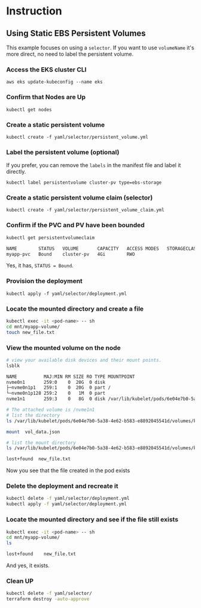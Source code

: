 # Instruction

## Using Static EBS Persistent Volumes

This example focuses on using a `selector`. If you want to use `volumeName` it's more direct, no need to label the persistent volume.

### Access the EKS cluster CLI

`aws eks update-kubeconfig --name eks`

### Confirm that Nodes are Up

`kubectl get nodes`

### Create a static persistent volume

`kubectl create -f yaml/selector/persistent_volume.yml`

### Label the persistent volume (optional)

If you prefer, you can remove the `labels` in the manifest file and label it directly.

`kubectl label persistentvolume cluster-pv type=ebs-storage`

### Create a static persistent volume claim (selector)

`kubectl create -f yaml/selector/persistent_volume_claim.yml`

### Confirm if the PVC and PV have been bounded

```bash
kubectl get persistentvolumeclaim

NAME        STATUS   VOLUME       CAPACITY   ACCESS MODES   STORAGECLASS   VOLUMEATTRIBUTESCLASS   AGE
myapp-pvc   Bound    cluster-pv   4Gi        RWO                           <unset>                 6s
```

Yes, it has, `STATUS = Bound`.

### Provision the deployment

`kubectl apply -f yaml/selector/deployment.yml`

### Locate the mounted directory and create a file

```bash
kubectl exec -it <pod-name> -- sh
cd mnt/myapp-volume/
touch new_file.txt
```

### View the mounted volume on the node

```bash
# view your available disk devices and their mount points.
lsblk

NAME          MAJ:MIN RM SIZE RO TYPE MOUNTPOINT
nvme0n1       259:0    0  20G  0 disk 
├─nvme0n1p1   259:1    0  20G  0 part /
└─nvme0n1p128 259:2    0   1M  0 part 
nvme1n1       259:3    0   8G  0 disk /var/lib/kubelet/pods/6e04e7b0-5a38-4e62-b583-e8892045541d/volumes/kubernetes.io~csi/cluster-pv/

# The attached volume is /nvme1n1
# list the directory
ls /var/lib/kubelet/pods/6e04e7b0-5a38-4e62-b583-e8892045541d/volumes/kubernetes.io~csi/cluster-pv/

mount  vol_data.json

# list the mount directory
ls /var/lib/kubelet/pods/6e04e7b0-5a38-4e62-b583-e8892045541d/volumes/kubernetes.io~csi/cluster-pv/mount

lost+found  new_file.txt
```

Now you see that the file created in the pod exists

### Delete the deployment and recreate it

```bash
kubectl delete -f yaml/selector/deployment.yml
kubectl apply -f yaml/selector/deployment.yml
```

### Locate the mounted directory and see if the file still exists

```bash
kubectl exec -it <pod-name> -- sh
cd mnt/myapp-volume/
ls

lost+found    new_file.txt 
```

And yes, it exists.

### Clean UP

```bash
kubectl delete -f yaml/selector/
terraform destroy -auto-approve
```
